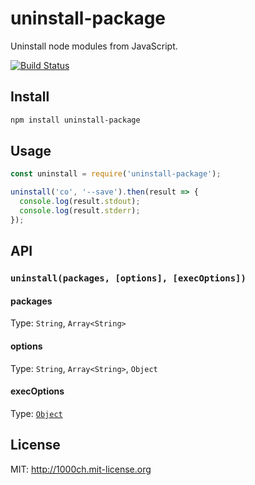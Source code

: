 # uninstall-package

Uninstall node modules from JavaScript.

[![Build Status](https://travis-ci.org/1000ch/uninstall-package.svg?branch=master)](https://travis-ci.org/1000ch/uninstall-package)

## Install

```sh
npm install uninstall-package
```

## Usage

```javascript
const uninstall = require('uninstall-package');

uninstall('co', '--save').then(result => {
  console.log(result.stdout);
  console.log(result.stderr);
});
```

## API

### `uninstall(packages, [options], [execOptions])`

#### packages

Type: `String`, `Array<String>`

#### options

Type: `String`, `Array<String>`, `Object`

#### execOptions

Type: [`Object`](https://nodejs.org/api/child_process.html#child_process_child_process_exec_command_options_callback)

## License

MIT: http://1000ch.mit-license.org
